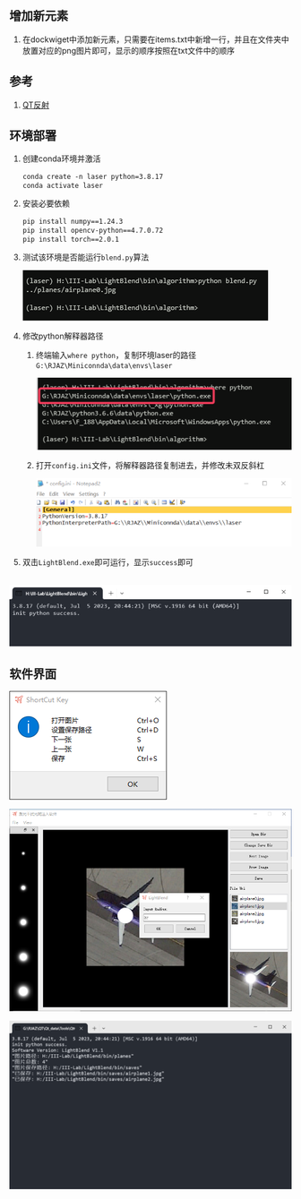 









## 增加新元素

1. 在dockwiget中添加新元素，只需要在items.txt中新增一行，并且在文件夹中放置对应的png图片即可，显示的顺序按照在txt文件中的顺序

## 参考

1. [QT反射](https://juejin.cn/post/7113839621661786126)



## 环境部署

1. 创建conda环境并激活

   ```shell
   conda create -n laser python=3.8.17
   conda activate laser
   ```

2. 安装必要依赖

   ```shell
   pip install numpy==1.24.3
   pip install opencv-python==4.7.0.72
   pip install torch==2.0.1
   ```

3. 测试该环境是否能运行`blend.py`算法

   ![image-20230721171224203](figures/image-20230721171224203.png)

4. 修改python解释器路径

   1. 终端输入`where python`，复制环境laser的路径`G:\RJAZ\Miniconnda\data\envs\laser`

      ![image-20230721171441070](figures/image-20230721171441070.png)

   2. 打开`config.ini`文件，将解释器路径复制进去，并修改未双反斜杠

      ![image-20230721171642075](figures/image-20230721171642075.png)

5. 双击`LightBlend.exe`即可运行，显示`success`即可

​		![image-20230721172021316](figures/image-20230721172021316.png)





## 软件界面

![image-20230721172117795](figures/image-20230721172117795.png)

![image-20230721172223407](figures/image-20230721172223407.png)

![image-20230721173059694](figures/image-20230721173059694.png)
